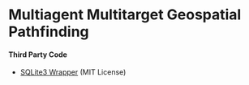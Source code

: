 # Multiagent Multitarget Geospatial Pathfinding

#### Third Party Code
* [SQLite3 Wrapper](https://github.com/SRombauts/SQLiteCpp) (MIT License)
